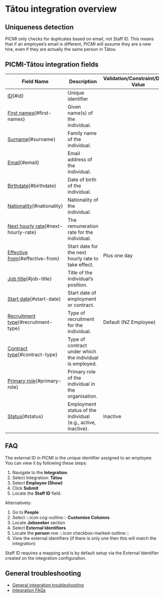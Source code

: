 # Tātou integration overview

<explanation>

## Uniqueness detection

PICMI only checks for duplicates based on email, not Staff ID. This means that if an employee’s email is different, PICMI will assume they are a new hire, even if they are actually the same person in Tātou.

</explanation>

## PICMI-Tātou integration fields

| Field Name                                               | Description                                                   | Validation/Constraint/Default Value | Source                    |
|----------------------------------------------------------|---------------------------------------------------------------|-------------------------------------|---------------------------|
| [ID](#id){#id}                                           | Unique identifier                                             |                                     | Integration Configuration |
| [First names](#first-names){#first-names}                | Given name(s) of the individual.                              |                                     | Personal Information      |
| [Surname](#surname){#surname}                            | Family name of the individual.                                |                                     | Personal Information      |
| [Email](#email){#email}                                  | Email address of the individual.                              |                                     | Personal Information      |
| [Birthdate](#birthdate){#birthdate}                      | Date of birth of the individual.                              |                                     | Personal Information      |
| [Nationality](#nationality){#nationality}                | Nationality of the individual.                                |                                     | Personal Information      |
| [Next hourly rate](#next-hourly-rate){#next-hourly-rate} | The remuneration rate for the individual.                     |                                     | Job                       |
| [Effective from](#effective-from){#effective-from}       | Start date for the next hourly rate to take effect.           | Plus one day                        | Job                       |
| [Job title](#job-title){#job-title}                      | Title of the individual’s position.                           |                                     | Job                       |
| [Start date](#start-date){#start-date}                   | Start date of employment or contract.                         |                                     | Job                       |
| [Recruitment type](#recruitment-type){#recruitment-type} | Type of recruitment for the individual.                       | Default (NZ Employee)               | Integration Configuration |
| [Contract type](#contract-type){#contract-type}          | Type of contract under which the individual is employed.      |                                     | Integration Configuration |
| [Primary role](#primary-role){#primary-role}             | Primary role of the individual in the organisation.           |                                     | Integration Configuration |
| [Status](#status){#status}                               | Employment status of the individual (e.g., active, inactive). | Inactive                            | Integration Configuration |

<explanation>

## FAQ

<faq question="How can I view the staff ID?" :expandAll="expandAll">

The external ID in PICMI is the unique identifier assigned to an employee. You can view it by following these steps:

1. Navigate to the **Integration**.
2. Select Integration: **Tātou**
3. Select **Employee (Show)**
4. Click **Submit**
5. Locate the **Staff ID** field.

Alternatively:

1. Go to **People**
2. Select :::icon cog-outline::: **Customise Columns**
3. Locate **Jobseeker** section
4. Select **External Identifiers**
5. Locate the **person** row :::icon checkbox-marked-outline:::
6. View the external identifiers (if there is only one then this will match the integration)

<prompt>

Staff ID requires a mapping and is by default setup via the External Identifier created on the integration configuration.

</prompt>

</faq>

## General troubleshooting

- [General integration troubleshooting](integrations#troubleshooting)
- [Integration FAQs](../faqs#integrations)

</explanation>
